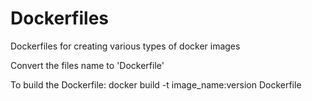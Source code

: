 # Dockerfiles


Dockerfiles for creating various types of docker images


Convert the files name to 'Dockerfile' 


To build the Dockerfile: docker build -t image_name:version Dockerfile
